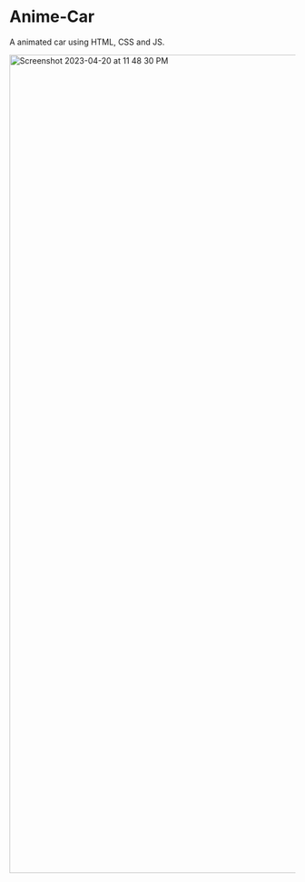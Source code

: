 # Anime-Car

A animated car using HTML, CSS and JS.

<img width="1440" alt="Screenshot 2023-04-20 at 11 48 30 PM" src="https://user-images.githubusercontent.com/75575639/233453560-1adafdc2-87bf-4dc9-b132-664300efdab0.png">
